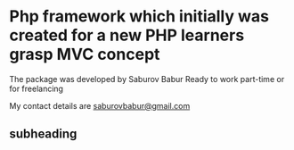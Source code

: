 # Php framework which initially was created for a new PHP learners grasp MVC concept

The package was developed by Saburov Babur
Ready to work part-time or for freelancing

My contact details are saburovbabur@gmail.com

## subheading
